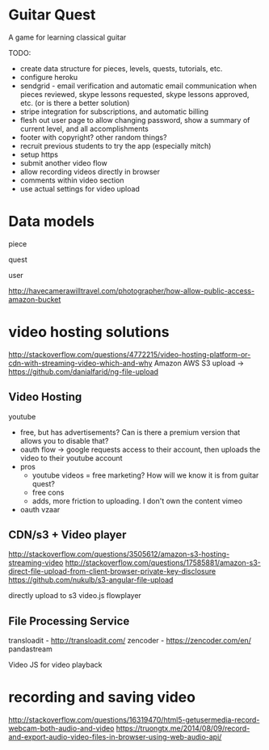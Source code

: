 # Guitar Quest

A game for learning classical guitar



TODO:

- create data structure for pieces, levels, quests, tutorials, etc.
- configure heroku
- sendgrid - email verification and automatic email communication when pieces reviewed, skype lessons requested, skype lessons approved, etc. (or is there a better solution)
- stripe integration for subscriptions, and automatic billing
- flesh out user page to allow changing password, show a summary of current level, and all accomplishments
- footer with copyright? other random things?
- recruit previous students to try the app (especially mitch)
- setup https
- submit another video flow
- allow recording videos directly in browser
- comments within video section
- use actual settings for video upload

# Data models

piece

quest

user

http://havecamerawilltravel.com/photographer/how-allow-public-access-amazon-bucket

# video hosting solutions

http://stackoverflow.com/questions/4772215/video-hosting-platform-or-cdn-with-streaming-video-which-and-why
Amazon AWS S3 upload -> https://github.com/danialfarid/ng-file-upload

## Video Hosting
youtube
- free, but has advertisements? Can is there a premium version that allows you to disable that?
- oauth flow -> google requests access to their account, then uploads the video to their youtube account
- pros
  - youtube videos = free marketing? How will we know it is from guitar quest?
  - free
cons
  - adds, more friction to uploading. I don't own the content
vimeo
- oauth
vzaar

## CDN/s3 + Video player
http://stackoverflow.com/questions/3505612/amazon-s3-hosting-streaming-video
http://stackoverflow.com/questions/17585881/amazon-s3-direct-file-upload-from-client-browser-private-key-disclosure
https://github.com/nukulb/s3-angular-file-upload

directly upload to s3
video.js
flowplayer

## File Processing Service
transloadit - http://transloadit.com/
zencoder - https://zencoder.com/en/
pandastream

Video JS for video playback

# recording and saving video
http://stackoverflow.com/questions/16319470/html5-getusermedia-record-webcam-both-audio-and-video
https://truongtx.me/2014/08/09/record-and-export-audio-video-files-in-browser-using-web-audio-api/

